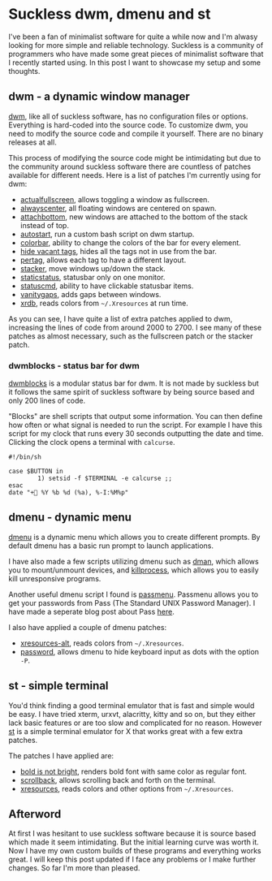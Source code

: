 # Suckless dwm, dmenu and st

I've been a fan of minimalist software for quite a while now and I'm alwasy looking for more simple and reliable technology. Suckless is a community of programmers who have made some great pieces of minimalist software that I recently started using. In this post I want to showcase my setup and some thoughts.

## dwm - a dynamic window manager

[dwm](https://dwm.suckless.org/), like all of suckless software, has no configuration files or options. Everything is hard-coded into the source code. To customize dwm, you need to modify the source code and compile it yourself. There are no binary releases at all.

This process of modifying the source code might be intimidating but due to the community around suckless software there are countless of patches available for different needs. Here is a list of patches I'm currently using for dwm:

  - [actualfullscreen](https://dwm.suckless.org/patches/actualfullscreen/), allows toggling a window as fullscreen.
  - [alwayscenter](https://dwm.suckless.org/patches/alwayscenter/), all floating windows are centered on spawn.
  - [attachbottom](https://dwm.suckless.org/patches/attachbottom/), new windows are attached to the bottom of the stack instead of top.
  - [autostart](https://dwm.suckless.org/patches/autostart/), run a custom bash script on dwm startup.
  - [colorbar](https://dwm.suckless.org/patches/colorbar/), ability to change the colors of the bar for every element.
  - [hide vacant tags](https://dwm.suckless.org/patches/hide_vacant_tags/), hides all the tags not in use from the bar.
  - [pertag](https://dwm.suckless.org/patches/pertag/), allows each tag to have a different layout.
  - [stacker](https://dwm.suckless.org/patches/stacker/), move windows up/down the stack.
  - [staticstatus](https://dwm.suckless.org/patches/staticstatus/), statusbar only on one monitor.
  - [statuscmd](https://dwm.suckless.org/patches/statuscmd/), ability to have clickable statusbar items.
  - [vanitygaps](https://dwm.suckless.org/patches/vanitygaps/), adds gaps between windows.
  - [xrdb](https://github.com/miikanissi/dotfiles/blob/master/.local/src/suckless/dwm/patches/dwm-xrdb-6.2.diff), reads colors from `~/.Xresources` at run time.

As you can see, I have quite a list of extra patches applied to dwm, increasing the lines of code from around 2000 to 2700. I see many of these patches as almost necessary, such as the fullscreen patch or the stacker patch.

### dwmblocks - status bar for dwm

[dwmblocks](https://github.com/torrinfail/dwmblocks) is a modular status bar for dwm. It is not made by suckless but it follows the same spirit of suckless software by being source based and only 200 lines of code.

"Blocks" are shell scripts that output some information. You can then define how often or what signal is needed to run the script. For example I have this script for my clock that runs every 30 seconds outputting the date and time. Clicking the clock opens a terminal with `calcurse`.

    #!/bin/sh

    case $BUTTON in
            1) setsid -f $TERMINAL -e calcurse ;;
    esac
    date "+ %Y %b %d (%a), %-I:%M%p"

## dmenu - dynamic menu

[dmenu](https://tools.suckless.org/dmenu/) is a dynamic menu which allows you to create different prompts. By default dmenu has a basic run prompt to launch applications.

I have also made a few scripts utilizing dmenu such as [dman](https://github.com/miikanissi/dotfiles/blob/master/.local/bin/dman.sh), which allows you to mount/unmount devices, and [killprocess](https://github.com/miikanissi/dotfiles/blob/master/.local/bin/killprocess.sh), which allows you to easily kill unresponsive programs.

Another useful dmenu script I found is [passmenu](https://github.com/miikanissi/dotfiles/blob/master/.local/bin/passmenu.sh). Passmenu allows you to get your passwords from Pass (The Standard UNIX Password Manager). I have made a seperate blog post about Pass [here](https://miikanissi.com/blog/pass-the-standard-unix-password.html).

I also have applied a couple of dmenu patches:

 - [xresources-alt](https://tools.suckless.org/dmenu/patches/xresources-alt/), reads colors from `~/.Xresources`.
 - [password](https://tools.suckless.org/dmenu/patches/password/), allows dmenu to hide keyboard input as dots with the option `-P`.

## st - simple terminal

You'd think finding a good terminal emulator that is fast and simple would be easy. I have tried xterm, urxvt, alacritty, kitty and so on, but they either lack basic features or are too slow and complicated for no reason. However [st](https://st.suckless.org/) is a simple terminal emulator for X that works great with a few extra patches.

The patches I have applied are:

  - [bold is not bright](https://st.suckless.org/patches/bold-is-not-bright/), renders bold font with same color as regular font.
  - [scrollback](https://st.suckless.org/patches/scrollback/), allows scrolling back and forth on the terminal.
  - [xresources](https://st.suckless.org/patches/xresources/), reads colors and other options from `~/.Xresources`.

## Afterword

At first I was hesitant to use suckless software because it is source based which made it seem intimidating. But the initial learning curve was worth it. Now I have my own custom builds of these programs and everything works great. I will keep this post updated if I face any problems or I make further changes. So far I'm more than pleased.

